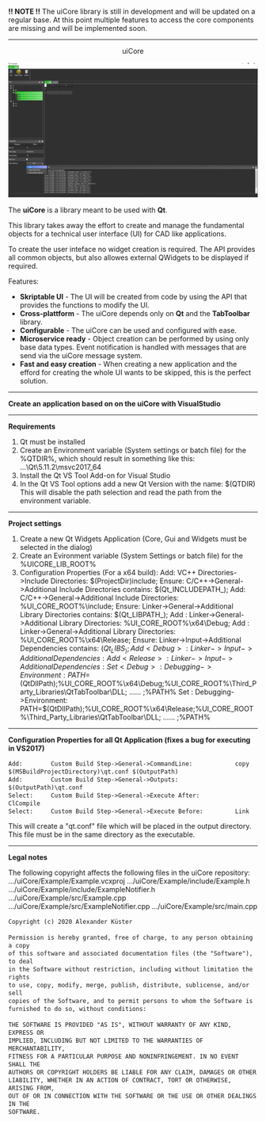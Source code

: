 **!! NOTE !!**
The uiCore library is still in development and will be updated on a regular base. At this point multiple features to access the core components are missing and will be implemented soon.

-------------

<p align="center">
	uiCore
</p>

<p align="center">
  <img src="https://github.com/alexk95/uiCore/blob/master/Screenshots/uiCore_ExampleApplication.jpg">
</p>

The **uiCore** is a library meant to be used with **Qt**.

This library takes away the effort to create and manage the fundamental objects for a technical user interface (UI) for CAD like applications.

To create the user inteface no widget creation is required. The API provides all common objects, but also allowes external QWidgets to be displayed if required.

Features:
  - **Skriptable UI** - The UI will be created from code by using the API that provides the functions to modify the UI.
  - **Cross-plattform** - The uiCore depends only on **Qt** and the **TabToolbar** library.
  - **Configurable** - The uiCore can be used and configured with ease.
  - **Microservice ready** - Object creation can be performed by using only base data types. Event notification is handled with messages that are send via the uiCore message system.
  - **Fast and easy creation** - When creating a new application and the efford for creating the whole UI wants to be skipped, this is the perfect solution.

-------------

**Create an application based on on the uiCore with VisualStudio**

-------------

**Requirements**

1) Qt must be installed
2) Create an Environment variable (System settings or batch file) for the %QTDIR%,
	which should result in something like this: ...\Qt\5.11.2\msvc2017_64
3) Install the Qt VS Tool Add-on for Visual Studio
4) In the Qt VS Tool options add a new Qt Version with the name: $(QTDIR)
	This will disable the path selection and read the path from the environment variable.

-------------

**Project settings**

1) Create a new Qt Widgets Application (Core, Gui and Widgets must be selected in the dialog)
2) Create an Evironment variable (System Settings or batch file) for the %UICORE_LIB_ROOT%
3) Configuration Properties (For a x64 build):
	Add:		VC++ Directories->Include Directories:				$(ProjectDir)include;
	Ensure:		C/C++->General->Additional Include Directories contains:	$(Qt_INCLUDEPATH_);
	Add:		C/C++->General->Additional Include Directories:			%UI_CORE_ROOT%\include;
	Ensure:		Linker->General->Additional Library Directories contains:	$(Qt_LIBPATH_);
	Add <Debug>:	Linker->General->Additional Library Directories:		%UI_CORE_ROOT%\x64\Debug;
	Add <Release>:	Linker->General->Additional Library Directories:		%UI_CORE_ROOT%\x64\Release;
	Ensure:		Linker->Input->Additional Dependencies contains:		$(Qt_LIBS_);
	Add <Debug>:	Linker->Input->Additional Dependencies:				%UI_CORE_ROOT%\x64\Debug\uiCore.lib;
	Add <Release>:	Linker->Input->Additional Dependencies:				%UI_CORE_ROOT%\x64\Release\uiCore.lib;
	Set <Debug>:	Debugging->Environment:						PATH=$(QtDllPath);%UI_CORE_ROOT%\x64\Debug;%UI_CORE_ROOT%\Third_Party_Libraries\QtTabToolbar\DLL; ...<other paths>... ;%PATH%
	Set <Release>:	Debugging->Environment:						PATH=$(QtDllPath);%UI_CORE_ROOT%\x64\Release;%UI_CORE_ROOT%\Third_Party_Libraries\QtTabToolbar\DLL; ...<other paths>... ;%PATH%

-------------

**Configuration Properties for all Qt Application (fixes a bug for executing in VS2017)**

	Add:		Custom Build Step->General->CommandLine:			copy $(MSBuildProjectDirectory)\qt.conf $(OutputPath)
	Add:		Custom Build Step->General->Outputs:				$(OutputPath)\qt.conf
	Select:		Custom Build Step->General->Execute After:			ClCompile
	Select:		Custom Build Step->General->Execute Before:			Link
This will create a "qt.conf" file which will be placed in the output directory.
This file must be in the same directory as the executable.

-------------
**Legal notes**

The following copyright affects the following files in the uiCore repository:
	.../uiCore/Example/Example.vcxproj
	.../uiCore/Example/include/Example.h
	.../uiCore/Example/include/ExampleNotifier.h
	.../uiCore/Example/src/Example.cpp
	.../uiCore/Example/src/ExampleNotifier.cpp
	.../uiCore/Example/src/main.cpp

	Copyright (c) 2020 Alexander Küster

	Permission is hereby granted, free of charge, to any person obtaining a copy
	of this software and associated documentation files (the "Software"), to deal
	in the Software without restriction, including without limitation the rights
	to use, copy, modify, merge, publish, distribute, sublicense, and/or sell
	copies of the Software, and to permit persons to whom the Software is
	furnished to do so, without conditions:

	THE SOFTWARE IS PROVIDED "AS IS", WITHOUT WARRANTY OF ANY KIND, EXPRESS OR
	IMPLIED, INCLUDING BUT NOT LIMITED TO THE WARRANTIES OF MERCHANTABILITY,
	FITNESS FOR A PARTICULAR PURPOSE AND NONINFRINGEMENT. IN NO EVENT SHALL THE
	AUTHORS OR COPYRIGHT HOLDERS BE LIABLE FOR ANY CLAIM, DAMAGES OR OTHER
	LIABILITY, WHETHER IN AN ACTION OF CONTRACT, TORT OR OTHERWISE, ARISING FROM,
	OUT OF OR IN CONNECTION WITH THE SOFTWARE OR THE USE OR OTHER DEALINGS IN THE
	SOFTWARE.
